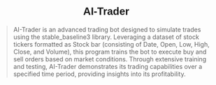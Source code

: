<div align="center">
    <h1><font size="+2" face="Arial">AI-Trader</font></h1>
</div>

<div align="left">
    <blockquote>
        <p>AI-Trader is an advanced trading bot designed to simulate trades using the stable_baseline3 library. Leveraging a dataset of stock tickers formatted as Stock bar (consisting of Date, Open, Low, High, Close, and Volume), this program trains the bot to execute buy and sell orders based on market conditions. Through extensive training and testing, AI-Trader demonstrates its trading capabilities over a specified time period, providing insights into its profitability.</p>
    </blockquote>
</div>
